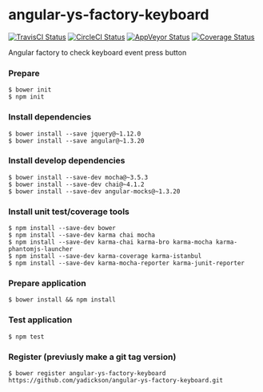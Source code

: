 # angular-ys-factory-keyboard

[![TravisCI Status][travis-image]][travis-url]
[![CircleCI Status][circle-image]][circle-url]
[![AppVeyor Status][appveyor-image]][appveyor-url]
[![Coverage Status][coveralls-image]][coveralls-url]

Angular factory to check keyboard event press button

### Prepare

```
$ bower init
$ npm init
```

### Install dependencies

```
$ bower install --save jquery@~1.12.0
$ bower install --save angular@~1.3.20
```

### Install develop dependencies

```
$ bower install --save-dev mocha@~3.5.3
$ bower install --save-dev chai@~4.1.2
$ bower install --save-dev angular-mocks@~1.3.20
```

### Install unit test/coverage tools

```
$ npm install --save-dev bower
$ npm install --save-dev karma chai mocha
$ npm install --save-dev karma-chai karma-bro karma-mocha karma-phantomjs-launcher
$ npm install --save-dev karma-coverage karma-istanbul
$ npm install --save-dev karma-mocha-reporter karma-junit-reporter
```

### Prepare application

```
$ bower install && npm install
```

### Test application

```
$ npm test
```

### Register (previusly make a git tag version)

```
$ bower register angular-ys-factory-keyboard https://github.com/yadickson/angular-ys-factory-keyboard.git
```

[travis-image]: https://img.shields.io/travis/yadickson/angular-ys-factory-keyboard.svg?label=travisci
[travis-url]: https://travis-ci.org/yadickson/angular-ys-factory-keyboard

[circle-image]: https://circleci.com/gh/yadickson/angular-ys-factory-keyboard.svg?style=shield&circle-token=:circle-token
[circle-url]: https://circleci.com/gh/yadickson/angular-ys-factory-keyboard

[appveyor-image]: https://img.shields.io/appveyor/ci/yadickson/angular-ys-factory-keyboard.svg?label=appveyor
[appveyor-url]: https://ci.appveyor.com/project/yadickson/angular-ys-factory-keyboard

[coveralls-image]: https://coveralls.io/repos/github/yadickson/angular-ys-factory-keyboard/badge.svg?branch=master
[coveralls-url]: https://coveralls.io/github/yadickson/angular-ys-factory-keyboard

